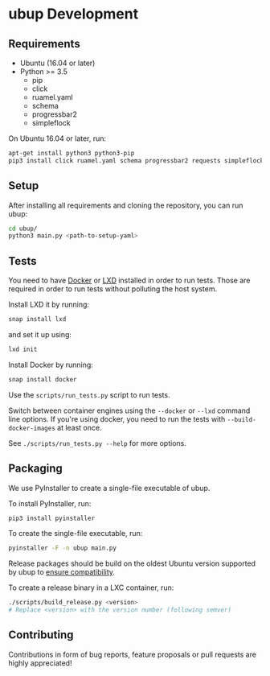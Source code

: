 ubup Development
================

## Requirements

* Ubuntu (16.04 or later)
* Python >= 3.5
  * pip
  * click
  * ruamel.yaml
  * schema
  * progressbar2
  * simpleflock

On Ubuntu 16.04 or later, run:
```bash
apt-get install python3 python3-pip
pip3 install click ruamel.yaml schema progressbar2 requests simpleflock
```

## Setup

After installing all requirements and cloning the repository, you can run ubup:
```bash
cd ubup/
python3 main.py <path-to-setup-yaml>
```

## Tests

You need to have [Docker](https://www.docker.com/) or [LXD](https://linuxcontainers.org/)
installed in order to run tests.
Those are required in order to run tests without polluting the host system.

Install LXD it by running:

```bash
snap install lxd
```

and set it up using:


```bash
lxd init
```

Install Docker by running:

```bash
snap install docker
```

Use the `scripts/run_tests.py` script to run tests.

Switch between container engines using the `--docker` or `--lxd` command line options.
If you're using docker, you need to run the tests with `--build-docker-images`
at least once.

See `./scripts/run_tests.py --help` for more options.

## Packaging

We use PyInstaller to create a single-file executable of ubup.

To install PyInstaller, run:

```bash
pip3 install pyinstaller
```

To create the single-file executable, run:

```bash
pyinstaller -F -n ubup main.py
```

Release packages should be build on the oldest Ubuntu version supported by ubup
to [ensure compatibility](https://pythonhosted.org/PyInstaller/usage.html#making-linux-apps-forward-compatible).

To create a release binary in a LXC container, run:

```bash
./scripts/build_release.py <version>
# Replace <version> with the version number (following semver)
```

## Contributing

Contributions in form of bug reports, feature proposals or pull requests are highly
appreciated!
